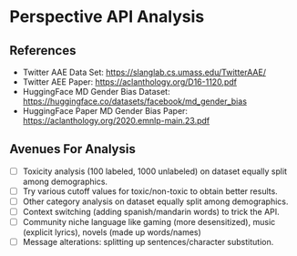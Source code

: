 # Perspective API Analysis

## References

- Twitter AAE Data Set: https://slanglab.cs.umass.edu/TwitterAAE/
- Twitter AEE Paper: https://aclanthology.org/D16-1120.pdf
- HuggingFace MD Gender Bias Dataset: https://huggingface.co/datasets/facebook/md_gender_bias
- HuggingFace Paper MD Gender Bias Paper: https://aclanthology.org/2020.emnlp-main.23.pdf 

## Avenues For Analysis

- [ ] Toxicity analysis (100 labeled, 1000 unlabeled) on dataset equally split among demographics.
- [ ] Try various cutoff values for toxic/non-toxic to obtain better results.
- [ ] Other category analysis on dataset equally split among demographics.
- [ ] Context switching (adding spanish/mandarin words) to trick the API.
- [ ] Community niche language like gaming (more desensitized), music (explicit lyrics), novels (made up words/names)
- [ ] Message alterations: splitting up sentences/character substitution.
